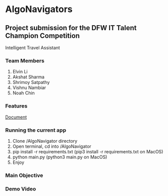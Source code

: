 # AlgoNavigators
## Project submission for the DFW IT Talent Champion Competition
Intelligent Travel Assistant
### Team Members 
1. Elvin Li
2. Akshat Sharma
3. Shrimoy Satpathy
4. Vishnu Nambiar
5. Noah Chin

### Features 
[Document](https://docs.google.com/document/d/1D-5kEwx5Tcdo1MKlX7ojdDo3fyU3oHow6e3PkMG8ymk/edit?usp=drive_link)

### Running the current app
1. Clone /AlgoNavigator directory
2. Open terminal, cd into /AlgoNavigator
3. pip install -r requirements.txt (pip3 install -r requirements.txt on MacOS)
4. python main.py (python3 main.py on MacOS)
5. Enjoy

### Main Objective


### Demo Video

